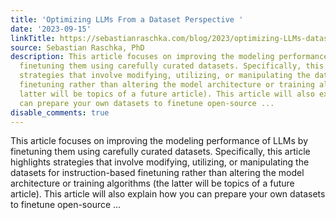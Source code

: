 ```yaml
---
title: 'Optimizing LLMs From a Dataset Perspective '
date: '2023-09-15'
linkTitle: https://sebastianraschka.com/blog/2023/optimizing-LLMs-dataset-perspective.html
source: Sebastian Raschka, PhD
description: This article focuses on improving the modeling performance of LLMs by
  finetuning them using carefully curated datasets. Specifically, this article highlights
  strategies that involve modifying, utilizing, or manipulating the datasets for instruction-based
  finetuning rather than altering the model architecture or training algorithms (the
  latter will be topics of a future article). This article will also explain how you
  can prepare your own datasets to finetune open-source ...
disable_comments: true
---
```

This article focuses on improving the modeling performance of LLMs by finetuning them using carefully curated datasets. Specifically, this article highlights strategies that involve modifying, utilizing, or manipulating the datasets for instruction-based finetuning rather than altering the model architecture or training algorithms (the latter will be topics of a future article). This article will also explain how you can prepare your own datasets to finetune open-source ...